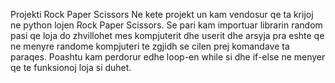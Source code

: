    Projekti Rock Paper Scissors
Ne kete projekt un kam vendosur qe ta krijoj ne python lojen Rock Paper Scissors. Se pari kam importuar 
librarin random pasi qe loja do zhvillohet mes kompjuterit dhe userit dhe arsyja pra eshte qe ne menyre randome
kompjuteri te zgjidh se cilen prej komandave ta paraqes. Poashtu kam perdorur edhe loop-en while si dhe if-else 
ne menyer qe te funksionoj loja si duhet.
